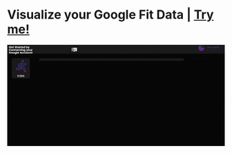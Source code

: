 # Visualize your Google Fit Data | [Try me!](https://defnetuncer98.github.io/vizGoogleFit/)
![](vizGoogleFit.gif)
